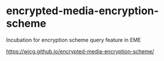 # encrypted-media-encryption-scheme
Incubation for encryption scheme query feature in EME

https://wicg.github.io/encrypted-media-encryption-scheme/
